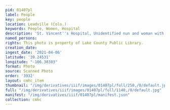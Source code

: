 ```yaml
---
pid: 01407pl
label: People
key: people
location: Leadville (Colo.)
keywords: People, Women, Hospital
description: 'St. Vincent''s Hospital, Unidentified nun and woman with candy stripers '
named_persons: 
rights: This photo is property of Lake County Public Library.
creation_date: 
ingest_date: '2021-04-06'
latitude: '39.24531'
longitude: "-106.30383"
format: Photo
source: Scanned Photo
order: '3932'
layout: cmhc_item
thumbnail: "/img/derivatives/iiif/images/01407pl/full/250,/0/default.jpg"
full: "/img/derivatives/iiif/images/01407pl/full/1140,/0/default.jpg"
manifest: "/img/derivatives/iiif/01407pl/manifest.json"
collection: cmhc
---
```

